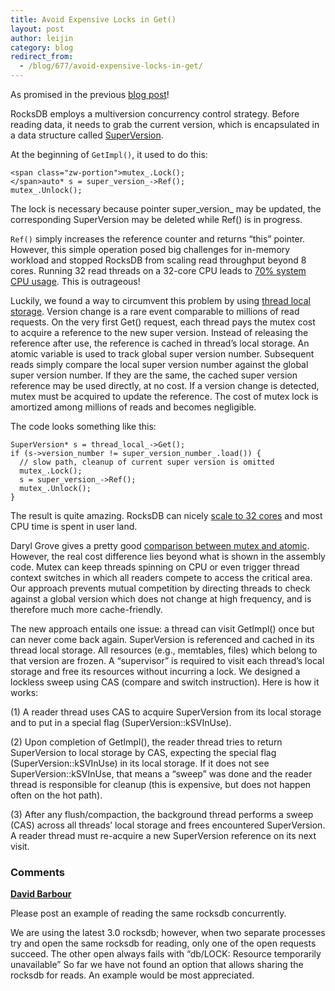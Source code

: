 ```yaml
---
title: Avoid Expensive Locks in Get()
layout: post
author: leijin
category: blog
redirect_from:
  - /blog/677/avoid-expensive-locks-in-get/
---
```


As promised in the previous [blog post](blog/2014/05/14/lock.html)!

RocksDB employs a multiversion concurrency control strategy. Before reading data, it needs to grab the current version, which is encapsulated in a data structure called [SuperVersion](https://reviews.facebook.net/rROCKSDB1fdb3f7dc60e96394e3e5b69a46ede5d67fb976c).

<!--truncate-->

At the beginning of `GetImpl()`, it used to do this:


    <span class="zw-portion">mutex_.Lock();
    </span>auto* s = super_version_->Ref();
    mutex_.Unlock();


The lock is necessary because pointer super_version_ may be updated, the corresponding SuperVersion may be deleted while Ref() is in progress.


`Ref()` simply increases the reference counter and returns “this” pointer. However, this simple operation posed big challenges for in-memory workload and stopped RocksDB from scaling read throughput beyond 8 cores. Running 32 read threads on a 32-core CPU leads to [70% system CPU usage](https://github.com/facebook/rocksdb/raw/gh-pages/talks/2014-03-27-RocksDB-Meetup-Lei-Lockless-Get.pdf). This is outrageous!




Luckily, we found a way to circumvent this problem by using [thread local storage](http://en.wikipedia.org/wiki/Thread-local_storage). Version change is a rare event comparable to millions of read requests. On the very first Get() request, each thread pays the mutex cost to acquire a reference to the new super version. Instead of releasing the reference after use, the reference is cached in thread’s local storage. An atomic variable is used to track global super version number. Subsequent reads simply compare the local super version number against the global super version number. If they are the same, the cached super version reference may be used directly, at no cost. If a version change is detected, mutex must be acquired to update the reference. The cost of mutex lock is amortized among millions of reads and becomes negligible.




The code looks something like this:





    SuperVersion* s = thread_local_->Get();
    if (s->version_number != super_version_number_.load()) {
      // slow path, cleanup of current super version is omitted
      mutex_.Lock();
      s = super_version_->Ref();
      mutex_.Unlock();
    }




The result is quite amazing. RocksDB can nicely [scale to 32 cores](https://github.com/facebook/rocksdb/raw/gh-pages/talks/2014-03-27-RocksDB-Meetup-Lei-Lockless-Get.pdf) and most CPU time is spent in user land.




Daryl Grove gives a pretty good [comparison between mutex and atomic](https://blogs.oracle.com/d/entry/the_cost_of_mutexes). However, the real cost difference lies beyond what is shown in the assembly code. Mutex can keep threads spinning on CPU or even trigger thread context switches in which all readers compete to access the critical area. Our approach prevents mutual competition by directing threads to check against a global version which does not change at high frequency, and is therefore much more cache-friendly.




The new approach entails one issue: a thread can visit GetImpl() once but can never come back again. SuperVersion is referenced and cached in its thread local storage. All resources (e.g., memtables, files) which belong to that version are frozen. A “supervisor” is required to visit each thread’s local storage and free its resources without incurring a lock. We designed a lockless sweep using CAS (compare and switch instruction). Here is how it works:




(1) A reader thread uses CAS to acquire SuperVersion from its local storage and to put in a special flag (SuperVersion::kSVInUse).




(2) Upon completion of GetImpl(), the reader thread tries to return SuperVersion to local storage by CAS, expecting the special flag (SuperVersion::kSVInUse) in its local storage. If it does not see SuperVersion::kSVInUse, that means a “sweep” was done and the reader thread is responsible for cleanup (this is expensive, but does not happen often on the hot path).




(3) After any flush/compaction, the background thread performs a sweep (CAS) across all threads’ local storage and frees encountered SuperVersion. A reader thread must re-acquire a new SuperVersion reference on its next visit.

### Comments

**[David Barbour](dmbarbour@gmail.com)**

Please post an example of reading the same rocksdb concurrently.

We are using the latest 3.0 rocksdb; however, when two separate processes
try and open the same rocksdb for reading, only one of the open requests
succeed. The other open always fails with “db/LOCK: Resource temporarily unavailable” So far we have not found an option that allows sharing the rocksdb for reads. An example would be most appreciated.
